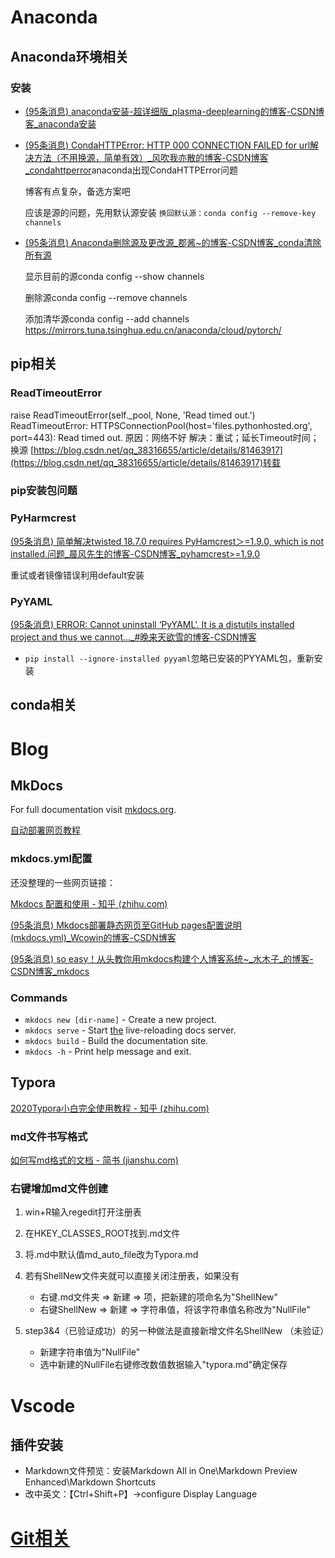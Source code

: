 # Anaconda

## Anaconda环境相关

### 安装

- [(95条消息) anaconda安装-超详细版_plasma-deeplearning的博客-CSDN博客_anaconda安装](https://blog.csdn.net/in546/article/details/117400839)

- [(95条消息) CondaHTTPError: HTTP 000 CONNECTION FAILED for url解决方法（不用换源，简单有效）_风吹我亦散的博客-CSDN博客_condahttperror](https://blog.csdn.net/weixin_45468845/article/details/122516155?spm=1001.2101.3001.6650.3&utm_medium=distribute.pc_relevant.none-task-blog-2~default~BlogCommendFromBaidu~Rate-3-122516155-blog-122179000.pc_relevant_vip_default&depth_1-utm_source=distribute.pc_relevant.none-task-blog-2~default~BlogCommendFromBaidu~Rate-3-122516155-blog-122179000.pc_relevant_vip_default&utm_relevant_index=4)anaconda出现CondaHTTPError问题

  博客有点复杂，备选方案吧

  应该是源的问题，先用默认源安装  `换回默认源：conda config --remove-key channels`

- [(95条消息) Anaconda删除源及更改源_郡酱~的博客-CSDN博客_conda清除所有源](https://blog.csdn.net/weixin_40977054/article/details/115524523)

  显示目前的源conda config --show channels

  删除源conda config --remove channels

  添加清华源conda config --add channels https://mirrors.tuna.tsinghua.edu.cn/anaconda/cloud/pytorch/



## pip相关

### ReadTimeoutError

raise ReadTimeoutError(self._pool, None, 'Read timed out.')
ReadTimeoutError: HTTPSConnectionPool(host='files.pythonhosted.org', port=443): Read timed out.
原因：网络不好
解决：重试；延长Timeout时间；换源
[https://blog.csdn.net/qq_38316655/article/details/81463917](https://blog.csdn.net/qq_38316655/article/details/81463917)转载


### pip安装包问题

### PyHarmcrest

[(95条消息) 简单解决twisted 18.7.0 requires PyHamcrest＞=1.9.0, which is not installed.问题_晨风先生的博客-CSDN博客_pyhamcrest>=1.9.0](https://blog.csdn.net/qq_40089560/article/details/114494464?spm=1001.2101.3001.6650.2&utm_medium=distribute.pc_relevant.none-task-blog-2~default~BlogCommendFromBaidu~Rate-2-114494464-blog-104803803.pc_relevant_vip_default&depth_1-utm_source=distribute.pc_relevant.none-task-blog-2~default~BlogCommendFromBaidu~Rate-2-114494464-blog-104803803.pc_relevant_vip_default&utm_relevant_index=3)

重试或者镜像错误利用default安装

### PyYAML

[(95条消息) ERROR: Cannot uninstall ‘PyYAML‘. It is a distutils installed project and thus we cannot..._#晚来天欲雪的博客-CSDN博客](https://blog.csdn.net/YIZHILIUSHA2020/article/details/125387390)

- `pip install --ignore-installed pyyaml`忽略已安装的PYYAML包，重新安装

  

## conda相关 



# Blog

## MkDocs

For full documentation visit [mkdocs.org](https://www.mkdocs.org).

[自动部署网页教程](https://www.ttlarva.com/master/github/06_Mkdocs.html)

### mkdocs.yml配置

还没整理的一些网页链接：

[Mkdocs 配置和使用 - 知乎 (zhihu.com)](https://zhuanlan.zhihu.com/p/383582472)

[(95条消息) Mkdocs部署静态网页至GitHub pages配置说明(mkdocs.yml)_Wcowin的博客-CSDN博客](https://blog.csdn.net/m0_63203517/article/details/127444446)

[(95条消息) so easy！从头教你用mkdocs构建个人博客系统~_水木子_的博客-CSDN博客_mkdocs](https://blog.csdn.net/qq_41261251/article/details/116021097)

### Commands

* `mkdocs new [dir-name]` - Create a new project.
* `mkdocs serve` - Start [the](https://www.jianshu.com/p/f378e3f2e7e1) live-reloading docs server.
* `mkdocs build` - Build the documentation site.
* `mkdocs -h` - Print help message and exit.

## Typora

[2020Typora小白完全使用教程 - 知乎 (zhihu.com)](https://zhuanlan.zhihu.com/p/293557841)

### md文件书写格式

[如何写md格式的文档 - 简书 (jianshu.com)](https://www.jianshu.com/p/f378e3f2e7e1)

### 右键增加md文件创建

1. win+R输入regedit打开注册表

2. 在HKEY_CLASSES_ROOT找到.md文件

3. 将.md中默认值md_auto_file改为Typora.md

4. 若有ShellNew文件夹就可以直接关闭注册表，如果没有

   * 右键.md文件夹 => 新建 => 项，把新建的项命名为"ShellNew"

   - 右键ShellNew => 新建 => 字符串值，将该字符串值名称改为"NullFile"

5. step3&4（已验证成功）的另一种做法是直接新增文件名ShellNew （未验证）

   - 新建字符串值为"NullFile" 
   - 选中新建的NullFile右键修改数值数据输入"typora.md"确定保存



# Vscode

## 插件安装

- Markdown文件预览：安装Markdown All in One\Markdown Preview Enhanced\Markdown Shortcuts
- 改中英文：【Ctrl+Shift+P】->configure Display Language

# [Git相关](./git.md)

